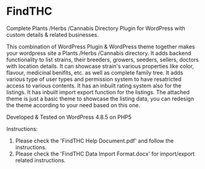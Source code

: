 # FindTHC
Complete Plants /Herbs /Cannabis Directory Plugin for WordPress with custom details & related businesses.

This combination of WordPress Plugin & WordPress theme together makes your wordpress site a Plants /Herbs /Cannabis directory. It adds backend functionality to list strains, their breeders, growers, seeders, sellers, doctors with location details. It can showcase strain's various properties like color, flavour, medicinal benifits, etc. as well as complete family tree. It adds various type of user types and permission system to have resatricted access to various contents. It has an inbuilt rating system also for the listings. It has inbuilt import export function for the listings. The attached theme is just a basic theme to showcase the listing data, you can redesign the theme according to your need based on this one.

Developed & Tested on WordPress 4.8.5 on PHP5

Instructions:
1. Please check the 'FindTHC Help Document.pdf' and follow the instructions.
2. Please check the 'FindTHC Data Import Format.docx' for import/export related instructions.
